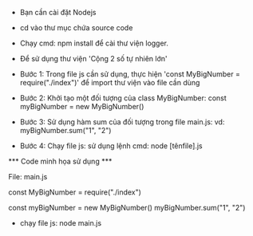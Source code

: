 * Bạn cần cài đặt Nodejs
* cd vào thư mục chứa source code
* Chạy cmd: npm install để cài thư viện logger.


* Để sử dụng thư viện 'Cộng 2 số tự nhiên lớn'
* Bước 1: Trong file js cần sử dụng, thực hiện 'const MyBigNumber = require("./index")' để import thư viện vào file cần dùng
* Bước 2: Khởi tạo một đối tượng của class MyBigNumber: const myBigNumber = new MyBigNumber()
* Bước 3: Sử dụng hàm sum của đối tượng trong file main.js: vd: myBigNumber.sum("1", "2")
* Bước 4: Chạy file js: sử dụng lệnh cmd: node [tênfile].js



*** Code minh họa sử dụng ***

File: main.js

const MyBigNumber = require("./index")

const myBigNumber = new MyBigNumber()
myBigNumber.sum("1", "2")



* chạy file js: node main.js


